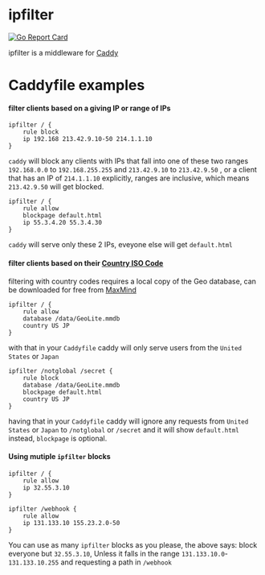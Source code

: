 # ipfilter
[![Go Report Card](https://goreportcard.com/badge/pyed/ipfilter)](https://goreportcard.com/report/pyed/ipfilter)

ipfilter is a middleware for [Caddy](http://caddyserver.com)

# Caddyfile examples

#### filter clients based on a giving IP or range of IPs
```
ipfilter / {
	rule block
	ip 192.168 213.42.9.10-50 214.1.1.10
}
```
`caddy` will block any clients with IPs that fall into one of these two ranges `192.168.0.0` to `192.168.255.255` and `213.42.9.10` to `213.42.9.50` , or a client that has an IP of `214.1.1.10` explicitly, ranges are inclusive, which means `213.42.9.50` will get blocked.

```
ipfilter / {
	rule allow
	blockpage default.html
	ip 55.3.4.20 55.3.4.30
}
```
`caddy` will serve only these 2 IPs, eveyone else will get `default.html`

#### filter clients based on their [Country ISO Code](https://en.wikipedia.org/wiki/ISO_3166-1#Current_codes)

filtering with country codes requires a local copy of the Geo database, can be downloaded for free from [MaxMind](https://dev.maxmind.com/geoip/geoip2/geolite2/)
```
ipfilter / {
	rule allow
	database /data/GeoLite.mmdb
	country US JP
}
```
with that in your `Caddyfile` caddy will only serve users from the `United States` or `Japan`

```
ipfilter /notglobal /secret {
	rule block
	database /data/GeoLite.mmdb
	blockpage default.html
	country US JP
}
```
having that in your `Caddyfile` caddy will ignore any requests from `United States` or `Japan` to `/notglobal` or `/secret` and it will show `default.html` instead, `blockpage` is optional.

#### Using mutiple `ipfilter` blocks

```
ipfilter / {
	rule allow
	ip 32.55.3.10
}

ipfilter /webhook {
	rule allow
	ip 131.133.10 155.23.2.0-50
}
```
You can use as many `ipfilter` blocks as you please, the above says: block everyone but `32.55.3.10`, Unless it falls in the range `131.133.10.0`-`131.133.10.255` and requesting a path in `/webhook`